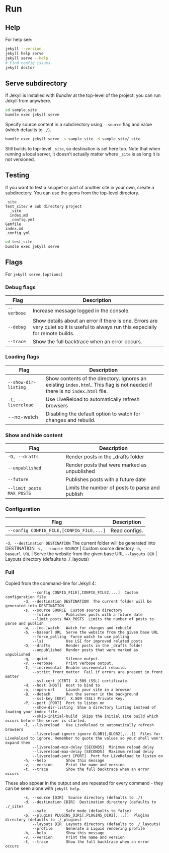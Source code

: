 # Run


## Help

For help see:

```sh
jekyll --version
jekyll help serve
jekyll serve --help
# Find config issues.
jekyll doctor
```


## Serve subdirectory

If Jekyll is installed with *Bundler* at the top-level of the project, you can run Jekyll from anywhere.

```sh
cd sample_site
bundle exec jekyll serve
```

Specify source content in a subdirectory using `--source` flag  and value (which defaults to `./`).

```sh
bundle exec jekyll serve -s sample_site -d sample_site/_site
```

Still builds to top-level `_site`, so destination is set here too. Note that when running a local server, it doesn't actually matter where `_site` is as long it is not versioned.


## Testing

If you want to test a snippet or part of another site in your own, create a subdirectory. You can use the gems from the top-level directory.
```
_site
test_site/ # Sub directory project
  _site
  index.md
  _config.yml
Gemfile
index.md
_config.yml
```

```sh
cd test_site
bundle exec jekyll serve
```

## Flags

For `jekyll serve [options]`


### Debug flags

| Flag        | Description                                                                                                                         |
| ----------- | ----------------------------------------------------------------------------------------------------------------------------------- |
| `--verbose` | Increase message logged in the console.                                                                                             |
| `--debug`   | Show details about an error if there is one. Errors are very quiet so it is useful to always run this especially for remote builds. |
| `--trace`   | Show the full backtrace when an error occurs.                                                                                       |

### Loading flags

| Flag                 | Description                                                                                                                 |
| -------------------- | --------------------------------------------------------------------------------------------------------------------------- |
| `--show-dir-listing` | Show contents of the directory. Ignores an existing `index.html`. This flag is not needed if there is no `index.html` file. |
| `-l, --livereload`   | Use LiveReload to automatically refresh browsers                                                                            |
| --no-watch           | Disabling the default option to watch for changes and rebuild.                                                              |

### Show and hide content

| Flag                      | Description                                     |
| ------------------------- | ----------------------------------------------- |
| `-D, --drafts`            | Render posts in the _drafts folder              |
| `--unpublished `          | Render posts that were marked as unpublished    |
| `--future`                | Publishes posts with a future date              |
| `--limit_posts MAX_POSTS` | Limits the number of posts to parse and publish |

### Configuration

| Flag                                     | Description   |
| ---------------------------------------- | ------------- |
| `--config CONFIG_FILE,[CONFIG_FILE,...]` | Read configs. |
`-d, --destination DESTINATION`  The current folder will be generated into DESTINATION
`-s, --source SOURCE` |  Custom source directory
`-b, --baseurl URL` |  Serve the website from the given base URL
`--layouts DIR` |  Layouts directory (defaults to ./_layouts)

### Full

Copied from the command-line for Jekyll 4:

```
            --config CONFIG_FILE[,CONFIG_FILE2,...]  Custom configuration file
        -d, --destination DESTINATION  The current folder will be generated into DESTINATION
        -s, --source SOURCE  Custom source directory
            --future       Publishes posts with a future date
            --limit_posts MAX_POSTS  Limits the number of posts to parse and publish
        -w, --[no-]watch   Watch for changes and rebuild
        -b, --baseurl URL  Serve the website from the given base URL
            --force_polling  Force watch to use polling
            --lsi          Use LSI for improved related posts
        -D, --drafts       Render posts in the _drafts folder
            --unpublished  Render posts that were marked as unpublished
        -q, --quiet        Silence output.
        -V, --verbose      Print verbose output.
        -I, --incremental  Enable incremental rebuild.
            --strict_front_matter  Fail if errors are present in front matter
            --ssl-cert [CERT]  X.509 (SSL) certificate.
        -H, --host [HOST]  Host to bind to
        -o, --open-url     Launch your site in a browser
        -B, --detach       Run the server in the background
            --ssl-key [KEY]  X.509 (SSL) Private Key.
        -P, --port [PORT]  Port to listen on
            --show-dir-listing  Show a directory listing instead of loading your index file.
            --skip-initial-build  Skips the initial site build which occurs before the server is started.
        -l, --livereload   Use LiveReload to automatically refresh browsers
            --livereload-ignore ignore GLOB1[,GLOB2[,...]]  Files for LiveReload to ignore. Remember to quote the values so your shell won't expand them
            --livereload-min-delay [SECONDS]  Minimum reload delay
            --livereload-max-delay [SECONDS]  Maximum reload delay
            --livereload-port [PORT]  Port for LiveReload to listen on
        -h, --help         Show this message
        -v, --version      Print the name and version
        -t, --trace        Show the full backtrace when an error occurs
```

These also appear in the output and are repeated for every command - they can be seen alone with `jekyll help`.

```
        -s, --source [DIR]  Source directory (defaults to ./)
        -d, --destination [DIR]  Destination directory (defaults to ./_site)
            --safe         Safe mode (defaults to false)
        -p, --plugins PLUGINS_DIR1[,PLUGINS_DIR2[,...]]  Plugins directory (defaults to ./_plugins)
            --layouts DIR  Layouts directory (defaults to ./_layouts)
            --profile      Generate a Liquid rendering profile
        -h, --help         Show this message
        -v, --version      Print the name and version
        -t, --trace        Show the full backtrace when an error occurs
```
